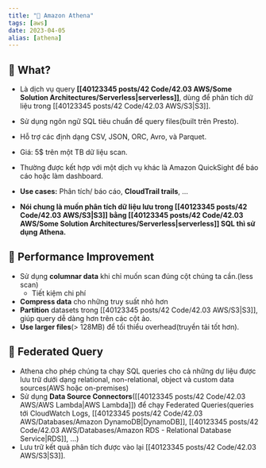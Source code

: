 ```yaml
---
title: "🌱 Amazon Athena"
tags: [aws]
date: 2023-04-05
alias: [athena]
---
```


## 🌿 What?
- Là dịch vụ query **[[40123345 posts/42 Code/42.03 AWS/Some Solution Architectures/Serverless|serverless]]**, dùng để phân tích dữ liệu trong [[40123345 posts/42 Code/42.03 AWS/S3|S3]].
- Sử dụng ngôn ngữ SQL tiêu chuẩn để query files(built trên Presto).
- Hỗ trợ các định dạng CSV, JSON, ORC, Avro, và Parquet.
- Giá: 5$ trên một TB dữ liệu scan.
- Thường được kết hợp với một dịch vụ khác là Amazon QuickSight để báo cáo hoặc làm dashboard.

- **Use cases:** Phân tích/ báo cáo, **CloudTrail trails**, ...
- **Nói chung là muốn phân tích dữ liệu lưu trong [[40123345 posts/42 Code/42.03 AWS/S3|S3]] bằng [[40123345 posts/42 Code/42.03 AWS/Some Solution Architectures/Serverless|serverless]] SQL thì sử dụng Athena.**

## 🌿  Performance Improvement
- Sử dụng **columnar data** khi chỉ muốn scan đúng cột chúng ta cần.(less scan)
	- Tiết kiệm chi phí
- **Compress data** cho những truy suất nhỏ hơn
- **Partition** datasets trong [[40123345 posts/42 Code/42.03 AWS/S3|S3]], giúp query dễ dàng hơn trên các cột ảo.
- **Use larger files**(> 128MB) để tối thiểu overhead(truyền tải tốt hơn).

## 🌿  Federated Query
- Athena cho phép chúng ta chạy SQL queries cho cả những dự liệu được lưu trữ dưới dạng relational, non-relational, object và custom data sources(AWS hoặc on-premises)
- Sử dụng **Data Source Connectors**([[40123345 posts/42 Code/42.03 AWS/AWS Lambda|AWS Lambda]]) để chạy Federated Queries(queries tới CloudWatch Logs, [[40123345 posts/42 Code/42.03 AWS/Databases/Amazon DynamoDB|DynamoDB]], [[40123345 posts/42 Code/42.03 AWS/Databases/Amazon RDS - Relational Database Service|RDS]], ...)
- Lưu trữ kết quả phân tích được vào lại [[40123345 posts/42 Code/42.03 AWS/S3|S3]].